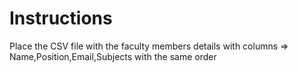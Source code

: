 # Instructions

Place the CSV file with the faculty members details with columns => Name,Position,Email,Subjects with the same order